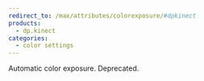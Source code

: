```yaml
---
redirect_to: /max/attributes/colorexposure/#dpkinect
products:
  - dp.kinect
categories:
  - color settings
---
```


Automatic color exposure. Deprecated.
